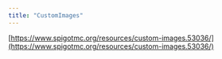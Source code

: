 ```yaml
---
title: "CustomImages"
---
```


[https://www.spigotmc.org/resources/custom-images.53036/](https://www.spigotmc.org/resources/custom-images.53036/)
